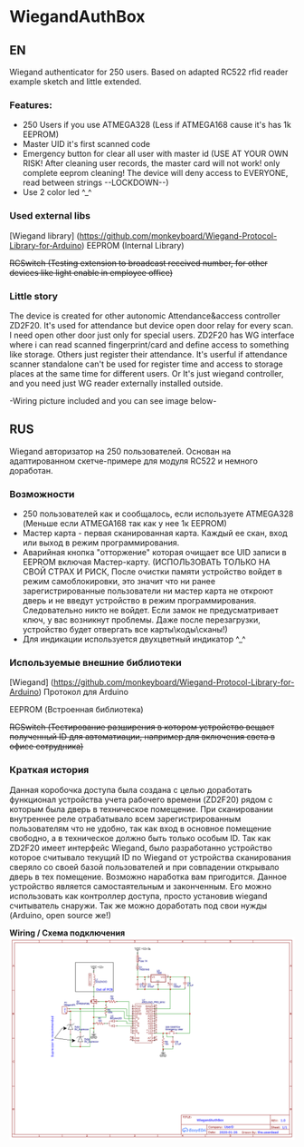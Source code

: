 # WiegandAuthBox
## EN
Wiegand authenticator for 250 users. Based on adapted RC522 rfid reader example sketch and little extended.

### Features:
+ 250 Users if you use ATMEGA328 (Less if ATMEGA168 cause it's has 1k EEPROM)
+ Master UID it's first scanned code
+ Emergency button for clear all user with master id (USE AT YOUR OWN RISK! After cleaning user records, the master card will not work! only complete eeprom cleaning! The device will deny access to EVERYONE, read between strings --LOCKDOWN--)
+ Use 2 color led ^_^

### Used external libs
[Wiegand library] (https://github.com/monkeyboard/Wiegand-Protocol-Library-for-Arduino)
EEPROM (Internal Library)

~~RCSwitch (Testing extension to broadcast received number, for other devices like light enable in employee office)~~

### Little story
The device is created for other autonomic Attendance&access controller ZD2F20.
It's used for attendance but device open door relay for every scan. I need open other door just only for special users.
ZD2F20 has WG interface where i can read scanned fingerprint/card and define access to something like storage. Others just register their attendance. It's userful if attendance scanner standalone can't be used for register time and access to storage places at the same time for different users.
Or It's just wiegand controller, and you need just WG reader externally installed outside.

-Wiring picture included and you can see image below-

## RUS
Wiegand авторизатор на 250 пользователей. Основан на адаптированном скетче-примере для модуля RC522 и немного доработан.

### Возможности
+ 250 пользователей как и сообщалось, если используете ATMEGA328 (Меньше если ATMEGA168 так как у нее 1к EEPROM)
+ Мастер карта - первая сканированная карта. Каждый ее скан, вход или выход в режим программирования.
+ Аварийная кнопка "отторжение" которая очищает все UID записи в EEPROM включая Мастер-карту. 
(ИСПОЛЬЗОВАТЬ ТОЛЬКО НА СВОЙ СТРАХ И РИСК, После очистки памяти устройство войдет в режим самоблокировки, это значит что ни ранее зарегистрированные пользователи ни мастер карта не откроют дверь и не введут устройство в режим программирования. Следовательно никто не войдет. Если замок не предусматривает ключ, у вас возникнут проблемы. Даже после перезагрузки, устройство будет отвергать все карты\коды\сканы!)
+ Для индикации используется двухцветный индикатор ^_^

### Используемые внешние библиотеки
[Wiegand] (https://github.com/monkeyboard/Wiegand-Protocol-Library-for-Arduino) Протокол для Arduino

EEPROM (Встроенная библиотека)

~~RCSwitch (Тестирование разширения в котором устройство вещает полученный ID для автоматиации, например для включения света в офисе сотрудника)~~

### Краткая история
Данная коробочка доступа была создана с целью доработать функционал устройства учета рабочего времени (ZD2F20) рядом с которым была дверь в техническое помещение. 
При сканировании внутреннее реле отрабатывало всем зарегистрированным пользователям что не удобно, так как вход в основное помещение свободно, а в техническое должно быть только особым ID.
Так как ZD2F20 имеет интерфейс Wiegand, было разработанно устройство которое считывало текущий ID по Wiegand от устройства сканирования сверяло со своей базой пользователей и при совпадении открывало дверь в тех помещение. Возможно наработка вам пригодится.
Данное устройство является самостаятельным и законченным. Его можно использовать как контроллер доступа, просто установив wiegand считыватель снаружи. Так же можно доработать под свои нужды (Arduino, open source же!) 

**Wiring / Схема подключения**
![Schematic](https://github.com/TheUserDead/WiegandAuthBox/blob/master/Schematic_WiegandAuthBox_Sheet_1_20200126005045.png)

